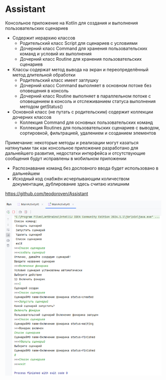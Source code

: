 # Assistant
Консольное приложение на Kotlin для создания и выполнения пользовательских сценариев
- Содержит иерархию классов
  - Родительский класс Script для сценариев с условиями
  - Дочерний класс Command для хранения пользовательских команд и условий их выполнения
  - Дочерний класс Routine для хранения пользовательских сценариев
- Классы содержат метод вывода на экран и переопределённый метод длительной обработки
  - Родительский класс имеет заглушку
  - Дочерний класс Command выполняет в основном потоке без оповещения в консоль
  - Дочерний класс Routine выполняет в параллельном потоке с оповещением в консоль и отслеживанием статуса выполнения методом getStatus()
- Основной класс (не путать с родительским) содержит коллекции дочерних классов
  - Коллекция Command для основных пользовательских команд
  - Коллекция Routines для пользовательских сценариев с выводом, сортировкой, фильтрацией, удалением и созданием элементов

Примечание: некоторые методы и реализации могут казаться натянутыми так как консольное приложение разработано для дальнейшего развития, недостатки интерфейса и отсутствующие сообщения будут исправлены в мобильном приложении
- Распознавание команд без дословного ввода будет использовано в дальнейшем
- Исходный код снабжён исчерпывающим количеством документации, дублирование здесь считаю излишним

https://github.com/teodoroven/Assistant

![img.png](img.png)